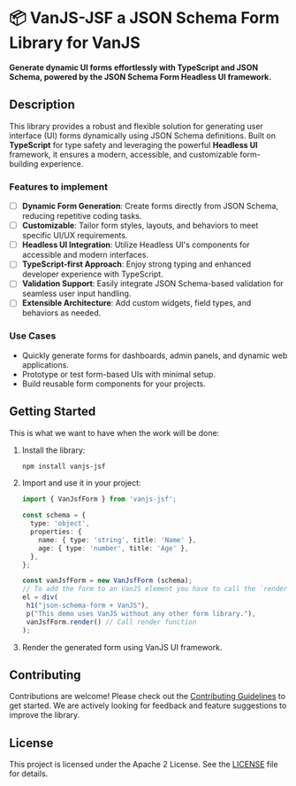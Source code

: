 # 📦 VanJS-JSF a JSON Schema Form Library for VanJS

**Generate dynamic UI forms effortlessly with TypeScript and JSON Schema, powered by the JSON Schema Form Headless UI framework.**

## Description

This library provides a robust and flexible solution for generating user interface (UI) forms dynamically using JSON Schema definitions. Built on **TypeScript** for type safety and leveraging the powerful **Headless UI** framework, it ensures a modern, accessible, and customizable form-building experience.

### Features to implement

- [ ] **Dynamic Form Generation**: Create forms directly from JSON Schema, reducing repetitive coding tasks.
- [ ] **Customizable**: Tailor form styles, layouts, and behaviors to meet specific UI/UX requirements.
- [ ] **Headless UI Integration**: Utilize Headless UI's components for accessible and modern interfaces.
- [ ] **TypeScript-first Approach**: Enjoy strong typing and enhanced developer experience with TypeScript.
- [ ] **Validation Support**: Easily integrate JSON Schema-based validation for seamless user input handling.
- [ ] **Extensible Architecture**: Add custom widgets, field types, and behaviors as needed.

### Use Cases

- Quickly generate forms for dashboards, admin panels, and dynamic web applications.
- Prototype or test form-based UIs with minimal setup.
- Build reusable form components for your projects.

## Getting Started

This is what we want to have when the work will be done:

1. Install the library:

   ```bash
   npm install vanjs-jsf
   ```

2. Import and use it in your project:

   ```typescript
   import { VanJsfForm } from 'vanjs-jsf';

   const schema = {
     type: 'object',
     properties: {
       name: { type: 'string', title: 'Name' },
       age: { type: 'number', title: 'Age' },
     },
   };

   const vanJsfForm = new VanJsfForm (schema);
   // To add the form to an VanJS element you have to call the `render` function
   el = div(
    h1("json-schema-form + VanJS"),
    p("This demo uses VanJS without any other form library."),
    vanJsfForm.render() // Call render function
   );

   ```

3. Render the generated form using VanJS UI framework.

## Contributing

Contributions are welcome! Please check out the [Contributing Guidelines](./CONTRIBUTING.md) to get started. We are actively looking for feedback and feature suggestions to improve the library.

## License

This project is licensed under the Apache 2 License. See the [LICENSE](./LICENSE) file for details.
